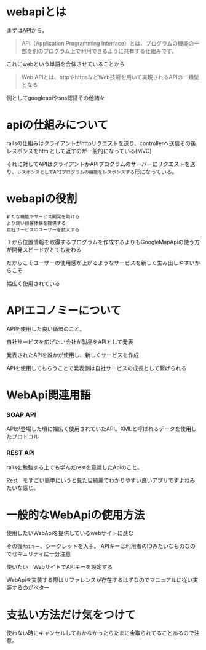 # webapiとは

まずはAPIから。

>API（Application Programming Interface）とは、プログラムの機能の一部を別のプログラム上で利用できるように共有する仕組みです。

これにwebという単語を合体させていることから

>Web APIとは、httpやhttpsなどWeb技術を用いて実現されるAPIの一類型となる


例としてgoogleapiやsns認証その他諸々

# apiの仕組みについて

railsの仕組みはクライアントがhttpリクエストを送り、controllerへ送信その後レスポンスをhtmlとして返すのが一般的になっている(MVC)

それに対してAPIはクライアントがAPIプログラムのサーバーにリクエストを送り、`レスポンスとしてAPIプログラムの機能をレスポンスする`形になっている。

# webapiの役割

```
新たな機能やサービス開発を助ける
より良い顧客体験を提供する
自社サービスのユーザーを拡大する
```

１から位置情報を取得するプログラムを作成するよりもGoogleMapApiの使う方が開発スピードがとても変わる

だからこそユーザーの使用感が上がるようなサービスを新しく生み出しやすいからこそ

幅広く使用されている

# APIエコノミーについて

 APIを使用した良い循環のこと。

 自社サービスを広げたい会社が製品をAPIとして発表

 発表されたAPIを誰かが使用し、新しくサービスを作成

 APIを使用してもらうことで発表側は自社サービスの成長として繋げられる

 

# WebApi関連用語

### SOAP API

APIが登場した頃に幅広く使用されていたAPI。XMLと呼ばれるデータを使用したプロトコル


### REST API

railsを勉強する上でも学んだrestを意識したApiのこと。

[Rest](https://www.infraexpert.com/study/sdn09.html)　をすごい簡単にいうと見た目綺麗でわかりやすい良いアプリですよねみたいな感じ。

# 一般的なWebApiの使用方法

使用したいWebApiを提供しているwebサイトに進む

その後`Apiキー`、シークレットを入手。 APIキーは利用者のIDみたいなものなのでセキュリティに十分注意

使いたい　WebサイトでAPIキーを設定する

WebApiを実装する際はリファレンスが存在するはずなのでマニュアルに従い実装するのがベター

# 支払い方法だけ気をつけて

使わない時にキャンセルしておかなかったらたまに金取られてることあるので注意。
